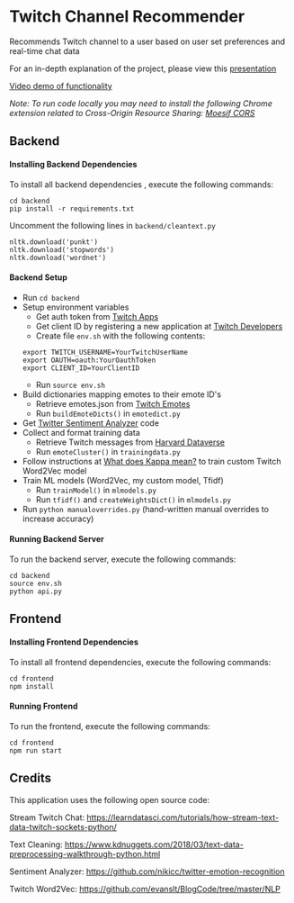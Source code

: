 # Twitch Channel Recommender
Recommends Twitch channel to a user based on user set preferences and real-time chat data

For an in-depth explanation of the project, please view this [presentation](./Presentation.pdf)

[Video demo of functionality](https://www.youtube.com/watch?v=R-YS_NFtGGw)

*Note: To run code locally you may need to install the following Chrome extension related to Cross-Origin Resource Sharing: [Moesif CORS](https://chrome.google.com/webstore/detail/moesif-orign-cors-changer/digfbfaphojjndkpccljibejjbppifbc?hl=en-US)*

## Backend

#### Installing Backend Dependencies
To install all backend dependencies , execute the following commands:

```
cd backend
pip install -r requirements.txt
```

Uncomment the following lines in `backend/cleantext.py`
```
nltk.download('punkt')
nltk.download('stopwords')
nltk.download('wordnet')
```

#### Backend Setup
* Run `cd backend`
* Setup environment variables 
    * Get auth token from [Twitch Apps](https://twitchapps.com/tmi/)
    * Get client ID by registering a new application at [Twitch Developers](https://dev.twitch.tv/console)
    * Create file `env.sh` with the following contents:
    ```
    export TWITCH_USERNAME=YourTwitchUserName
    export OAUTH=oauth:YourOauthToken
    export CLIENT_ID=YourClientID
    ```
    * Run `source env.sh`
* Build dictionaries mapping emotes to their emote ID's 
    * Retrieve emotes.json from [Twitch Emotes](https://twitchemotes.com/apidocs)
    * Run `buildEmoteDicts()` in `emotedict.py`
* Get [Twitter Sentiment Analyzer](https://github.com/nikicc/twitter-emotion-recognition) code
* Collect and format training data
    * Retrieve Twitch messages from [Harvard Dataverse](https://dataverse.harvard.edu/dataset.xhtml?persistentId=doi:10.7910/DVN/VE0IVQ)
    * Run `emoteCluster()` in `trainingdata.py`
* Follow instructions at [What does Kappa mean?](https://github.com/evanslt/BlogCode/tree/master/NLP) to train custom Twitch Word2Vec model
* Train ML models (Word2Vec, my custom model, Tfidf)
    * Run `trainModel()` in `mlmodels.py`
    * Run `tfidf()` and `createWeightsDict()` in `mlmodels.py`
* Run `python manualoverrides.py` (hand-written manual overrides to increase accuracy)

#### Running Backend Server
To run the backend server, execute the following commands:

```
cd backend
source env.sh
python api.py
```

## Frontend

#### Installing Frontend Dependencies
To install all frontend dependencies, execute the following commands:
```
cd frontend
npm install
```

#### Running Frontend

To run the frontend, execute the following commands:

```
cd frontend
npm run start
```

## Credits

This application uses the following open source code:

Stream Twitch Chat: https://learndatasci.com/tutorials/how-stream-text-data-twitch-sockets-python/

Text Cleaning: https://www.kdnuggets.com/2018/03/text-data-preprocessing-walkthrough-python.html

Sentiment Analyzer: https://github.com/nikicc/twitter-emotion-recognition

Twitch Word2Vec: https://github.com/evanslt/BlogCode/tree/master/NLP
